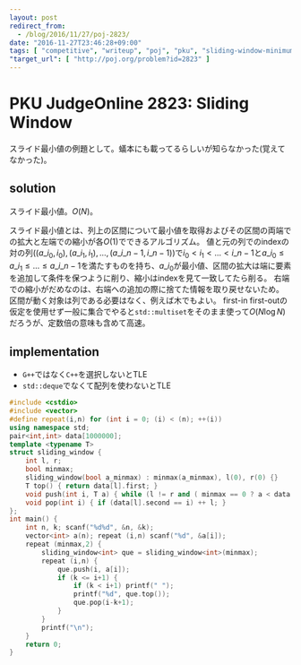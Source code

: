 ```yaml
---
layout: post
redirect_from:
  - /blog/2016/11/27/poj-2823/
date: "2016-11-27T23:46:28+09:00"
tags: [ "competitive", "writeup", "poj", "pku", "sliding-window-minimum" ]
"target_url": [ "http://poj.org/problem?id=2823" ]
---
```


# PKU JudgeOnline 2823: Sliding Window

スライド最小値の例題として。蟻本にも載ってるらしいが知らなかった(覚えてなかった)。

## solution

スライド最小値。$O(N)$。

スライド最小値とは、列上の区間について最小値を取得およびその区間の両端での拡大と左端での縮小が各$O(1)$でできるアルゴリズム。
値と元の列でのindexの対の列$( (a\_{i_0}, i_0), (a\_{i_1}, i_1), \dots, (a\_{i\_{n-1}}, i\_{n-1}) )$で$i_0 \lt i_1 \lt \dots \lt i\_{n-1}$と$a\_{i_0} \le a\_{i_1} \le \dots \le a\_{i\_{n-1}}$を満たすものを持ち、$a\_{i_0}$が最小値、区間の拡大は端に要素を追加して条件を保つように削り、縮小はindexを見て一致してたら削る。
右端での縮小がだめなのは、右端への追加の際に捨てた情報を取り戻せないため。
区間が動く対象は列である必要はなく、例えば木でもよい。
first-in first-outの仮定を使用せず一般に集合でやると`std::multiset`をそのまま使って$O(N\log N)$だろうが、定数倍の意味も含めて高速。

## implementation

-   `G++`ではなく`C++`を選択しないとTLE
-   `std::deque`でなくて配列を使わないとTLE

``` c++
#include <cstdio>
#include <vector>
#define repeat(i,n) for (int i = 0; (i) < (n); ++(i))
using namespace std;
pair<int,int> data[1000000];
template <typename T>
struct sliding_window {
    int l, r;
    bool minmax;
    sliding_window(bool a_minmax) : minmax(a_minmax), l(0), r(0) {}
    T top() { return data[l].first; }
    void push(int i, T a) { while (l != r and ( minmax == 0 ? a < data[r-1].first : a > data[r-1].first )) -- r; data[r ++] = make_pair(a, i); }
    void pop(int i) { if (data[l].second == i) ++ l; }
};
int main() {
    int n, k; scanf("%d%d", &n, &k);
    vector<int> a(n); repeat (i,n) scanf("%d", &a[i]);
    repeat (minmax,2) {
        sliding_window<int> que = sliding_window<int>(minmax);
        repeat (i,n) {
            que.push(i, a[i]);
            if (k <= i+1) {
                if (k < i+1) printf(" ");
                printf("%d", que.top());
                que.pop(i-k+1);
            }
        }
        printf("\n");
    }
    return 0;
}
```
